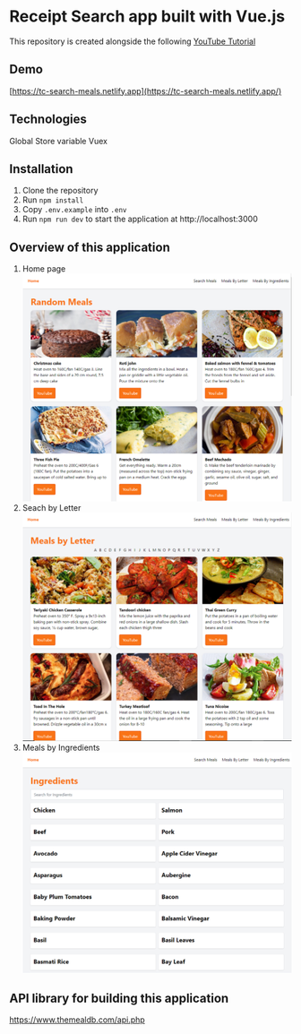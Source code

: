 # Receipt Search app built with Vue.js
This repository is created alongside the following [YouTube Tutorial](https://youtu.be/cfiN8lCA3RM)

## Demo
[https://tc-search-meals.netlify.app](https://tc-search-meals.netlify.app/)
## Technologies
Global Store variable Vuex

## Installation
1. Clone the repository
1. Run `npm install`
1. Copy `.env.example` into `.env`
1. Run `npm run dev` to start the application at http://localhost:3000


## Overview of this application ###
1. Home page
![Alt text](image.png)
2. Seach by Letter
![Alt text](image-1.png)
3. Meals by Ingredients
![Alt text](image-2.png)

## API library for building this application
https://www.themealdb.com/api.php
